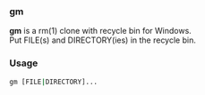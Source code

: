 ### gm

**gm** is a rm(1) clone with recycle bin for Windows.\
Put FILE(s) and DIRECTORY(ies) in the recycle bin.

### Usage

```sh
gm [FILE|DIRECTORY]...
```
